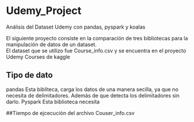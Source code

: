 # Udemy_Project
Análisis del Dataset Udemy con pandas, pyspark y koalas

El siguiente proyecto consiste en la comparación de tres bibliotecas para la manipulación de datos de un dataset.   
El dataset que se utilizo fue Course_info.csv y se encuentra en el proyecto Udemy Courses de kaggle

## Tipo de dato
pandas
Esta bibliteca, carga los datos de una manera secilla, ya que no necesita de delimitadores. Además de que detecta 
los delimitadores sin darlo.
Pyspark
Esta biblioteca necesita

##Tiempo de ejcecución del archivo Couser_info.csv
